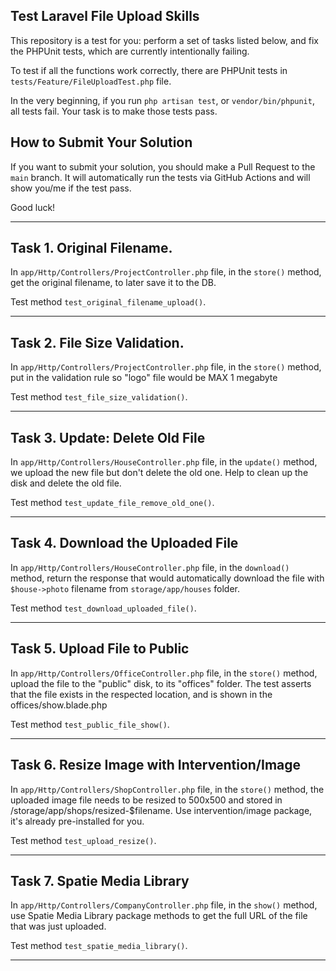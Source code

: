## Test Laravel File Upload Skills

This repository is a test for you: perform a set of tasks listed below, and fix the PHPUnit tests, which are currently intentionally failing.

To test if all the functions work correctly, there are PHPUnit tests in `tests/Feature/FileUploadTest.php` file.

In the very beginning, if you run `php artisan test`, or `vendor/bin/phpunit`, all tests fail.
Your task is to make those tests pass.

## How to Submit Your Solution

If you want to submit your solution, you should make a Pull Request to the `main` branch.
It will automatically run the tests via GitHub Actions and will show you/me if the test pass.



Good luck!

---

## Task 1. Original Filename.

In `app/Http/Controllers/ProjectController.php` file, in the `store()` method, get the original filename, to later save it to the DB.

Test method `test_original_filename_upload()`.

---

## Task 2. File Size Validation.

In `app/Http/Controllers/ProjectController.php` file, in the `store()` method, put in the validation rule so "logo" file would be MAX 1 megabyte

Test method `test_file_size_validation()`.

---

## Task 3. Update: Delete Old File

In `app/Http/Controllers/HouseController.php` file, in the `update()` method, we upload the new file but don't delete the old one. Help to clean up the disk and delete the old file.

Test method `test_update_file_remove_old_one()`.

---

## Task 4. Download the Uploaded File

In `app/Http/Controllers/HouseController.php` file, in the `download()` method, return the response that would automatically download the file with `$house->photo` filename from `storage/app/houses` folder.

Test method `test_download_uploaded_file()`.

---

## Task 5. Upload File to Public

In `app/Http/Controllers/OfficeController.php` file, in the `store()` method, upload the file to the "public" disk, to its "offices" folder. The test asserts that the file exists in the respected location, and is shown in the offices/show.blade.php

Test method `test_public_file_show()`.

---

## Task 6. Resize Image with Intervention/Image

In `app/Http/Controllers/ShopController.php` file, in the `store()` method, the uploaded image file needs to be resized to 500x500 and stored in /storage/app/shops/resized-$filename. Use intervention/image package, it's already pre-installed for you.

Test method `test_upload_resize()`.

---

## Task 7. Spatie Media Library

In `app/Http/Controllers/CompanyController.php` file, in the `show()` method, use Spatie Media Library package methods to get the full URL of the file that was just uploaded.

Test method `test_spatie_media_library()`.

---

